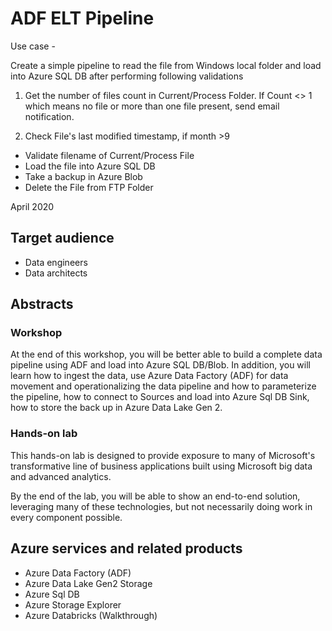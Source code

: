 # ADF ELT Pipeline

Use case -

Create a simple pipeline to read the file from Windows local folder and load into Azure SQL DB after performing following validations

1. Get the number of files count in Current/Process Folder. If Count <> 1 which means no file or more than one file present, send email notification.

2. Check File's last modified timestamp, if month >9
- Validate filename of Current/Process File
- Load the file into Azure SQL DB
- Take a backup in Azure Blob
- Delete the File from FTP Folder


April 2020

## Target audience

- Data engineers
- Data architects

## Abstracts

### Workshop

At the end of this workshop, you will be better able to build a complete data pipeline using ADF and load into Azure SQL DB/Blob.
In addition, you will learn how to ingest the data, use Azure Data Factory (ADF) for data movement and operationalizing the data pipeline and how to parameterize the pipeline, how to connect to Sources and load into Azure Sql DB Sink, how to store the back up in Azure Data Lake Gen 2.


### Hands-on lab

This hands-on lab is designed to provide exposure to many of Microsoft's transformative line of business applications built using Microsoft big data and advanced analytics.

By the end of the lab, you will be able to show an end-to-end solution, leveraging many of these technologies, but not necessarily doing work in every component possible.

## Azure services and related products

- Azure Data Factory (ADF)
- Azure Data Lake Gen2 Storage
- Azure Sql DB
- Azure Storage Explorer
- Azure Databricks (Walkthrough)
